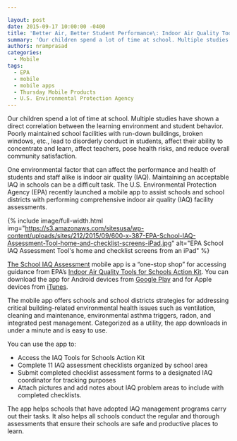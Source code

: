 ```yaml
---

layout: post
date: 2015-09-17 10:00:00 -0400
title: 'Better Air, Better Student Performance\: Indoor Air Quality Tools for Schools from EPA'
summary: 'Our children spend a lot of time at school. Multiple studies have shown a direct correlation between the learning environment and student behavior. Poorly maintained school facilities with run-down buildings, broken windows, etc., lead to disorderly conduct in students, affect their ability to concentrate and learn, affect teachers, pose&nbsp;health risks, and reduce overall community satisfaction.'
authors: nramprasad
categories:
  - Mobile
tags:
  - EPA
  - mobile
  - mobile apps
  - Thursday Mobile Products
  - U.S. Environmental Protection Agency
---
```


Our children spend a lot of time at school. Multiple studies have shown a direct correlation between the learning environment and student behavior. Poorly maintained school facilities with run-down buildings, broken windows, etc., lead to disorderly conduct in students, affect their ability to concentrate and learn, affect teachers, pose health risks, and reduce overall community satisfaction.

One environmental factor that can affect the performance and health of students and staff alike is indoor air quality (IAQ). Maintaining an acceptable IAQ in schools can be a difficult task. The U.S. Environmental Protection Agency (EPA) recently launched a mobile app to assist schools and school districts with performing comprehensive indoor air quality (IAQ) facility assessments.


{% include image/full-width.html img="https://s3.amazonaws.com/sitesusa/wp-content/uploads/sites/212/2015/09/600-x-387-EPA-School-IAQ-Assessment-Tool-home-and-checklist-screens-iPad.jpg" alt="EPA School IAQ Assessment Tool's home and checklist screens from an iPad" %}

[The School IAQ Assessment](http://www.epa.gov/iaq/schools/iaq_schools_mobile_app/) mobile app is a “one-stop shop” for accessing guidance from EPA’s [Indoor Air Quality Tools for Schools Action Kit](http://www.epa.gov/iaq/schools/actionkit.html). You can download the app for Android devices from [Google Play](https://play.google.com/store/apps/details?id=gov.epa.airplusschools&hl=en) and for Apple devices from [iTunes](https://itunes.apple.com/us/app/epa-indoor-air-quality-tools/id1013018722?mt=8).

The mobile app offers schools and school districts strategies for addressing critical building-related environmental health issues such as ventilation, cleaning and maintenance, environmental asthma triggers, radon, and integrated pest management. Categorized as a utility, the app downloads in under a minute and is easy to use.

You can use the app to:

  * Access the IAQ Tools for Schools Action Kit
  * Complete 11 IAQ assessment checklists organized by school area
  * Submit completed checklist assessment forms to a designated IAQ coordinator for tracking purposes
  * Attach pictures and add notes about IAQ problem areas to include with completed checklists.

The app helps schools that have adopted IAQ management programs carry out their tasks. It also helps all schools conduct the regular and thorough assessments that ensure their schools are safe and productive places to learn.